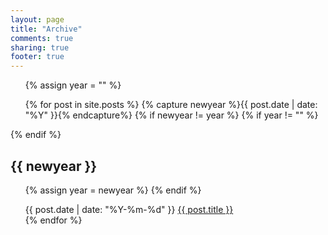 ```yaml
---
layout: page
title: "Archive"
comments: true
sharing: true
footer: true
---
```


<ul class="posts">
{% assign year = "" %}

{% for post in site.posts %}
{% capture newyear %}{{ post.date | date: "%Y" }}{% endcapture%}
{% if newyear != year %}
{% if year != "" %}
</ul>
{% endif %}

<h2>{{ newyear }}</h2><ul>

{% assign year = newyear %}
{% endif %}


<time>{{ post.date | date: "%Y-%m-%d" }}</time>
<a href="{{ post.url }}">{{ post.title }}</a>
<br/>
{% endfor %}
</ul>
</ul>


